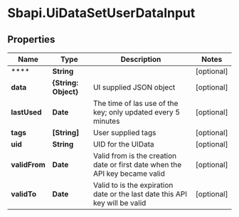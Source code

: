 # Sbapi.UiDataSetUserDataInput

## Properties

Name | Type | Description | Notes
------------ | ------------- | ------------- | -------------
**** | **String** |  | [optional] 
**data** | **{String: Object}** | UI supplied JSON object | [optional] 
**lastUsed** | **Date** | The time of las use of the key; only updated every 5 minutes | [optional] 
**tags** | **[String]** | User supplied tags | [optional] 
**uid** | **String** | UID for the UIData | [optional] 
**validFrom** | **Date** | Valid from is the creation date or first date when the API key became valid | [optional] 
**validTo** | **Date** | Valid to is the expiration date or the last date this API key will be valid | [optional] 


